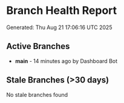 # Branch Health Report
Generated: Thu Aug 21 17:06:16 UTC 2025

## Active Branches
- **main** - 14 minutes ago by Dashboard Bot

## Stale Branches (>30 days)
No stale branches found
